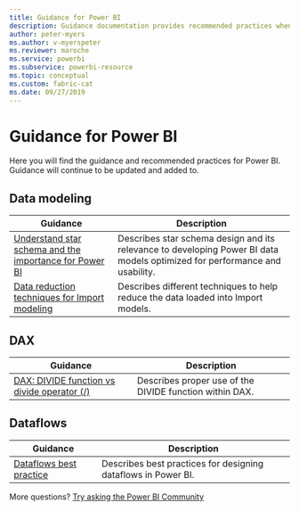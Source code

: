 ```yaml
---
title: Guidance for Power BI
description: Guidance documentation provides recommended practices when using Power BI. 
author: peter-myers
ms.author: v-myerspeter
ms.reviewer: maroche
ms.service: powerbi
ms.subservice: powerbi-resource
ms.topic: conceptual
ms.custom: fabric-cat
ms.date: 09/27/2019
---
```

# Guidance for Power BI

Here you will find the guidance and recommended practices for Power BI. Guidance will continue to be updated and added to.

## Data modeling

| Guidance | Description |
| --- | --- |
| [Understand star schema and the importance for Power BI](star-schema.md) | Describes star schema design and its relevance to developing Power BI data models optimized for performance and usability. |
| [Data reduction techniques for Import modeling](import-modeling-data-reduction.md) | Describes different techniques to help reduce the data loaded into Import models. |

## DAX

| Guidance | Description |
| --- | --- |
| [DAX: DIVIDE function vs divide operator (/)](/dax/best-practices/dax-divide-function-operator) | Describes proper use of the DIVIDE function within DAX. |

## Dataflows

| Guidance | Description |
| --- | --- |
| [Dataflows best practice](../transform-model/dataflows/dataflows-introduction-self-service.md) | Describes best practices for designing dataflows in Power BI. |

More questions? [Try asking the Power BI Community](https://community.powerbi.com/)